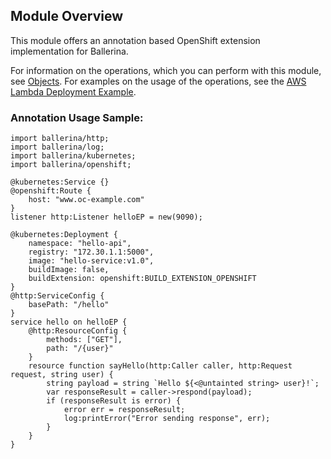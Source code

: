 ## Module Overview

This module offers an annotation based OpenShift extension implementation for Ballerina. 

For information on the operations, which you can perform with this module, see [Objects](https://ballerina.io/swan-lake/learn/api-docs/ballerina/openshift/index.html#objects). For examples on the usage of the operations, see the [AWS Lambda Deployment Example](https://ballerina.io/swan-lake/learn/by-example/openshift-deployment.html).

### Annotation Usage Sample:

```ballerina
import ballerina/http;
import ballerina/log;
import ballerina/kubernetes;
import ballerina/openshift;

@kubernetes:Service {}
@openshift:Route {
    host: "www.oc-example.com"
}
listener http:Listener helloEP = new(9090);

@kubernetes:Deployment {
    namespace: "hello-api",
    registry: "172.30.1.1:5000",
    image: "hello-service:v1.0",
    buildImage: false,
    buildExtension: openshift:BUILD_EXTENSION_OPENSHIFT
}
@http:ServiceConfig {
    basePath: "/hello"
}
service hello on helloEP {
    @http:ResourceConfig {
        methods: ["GET"],
        path: "/{user}"
    }
    resource function sayHello(http:Caller caller, http:Request request, string user) {
        string payload = string `Hello ${<@untainted string> user}!`;
        var responseResult = caller->respond(payload);
        if (responseResult is error) {
            error err = responseResult;
            log:printError("Error sending response", err);
        }
    }
}
```
